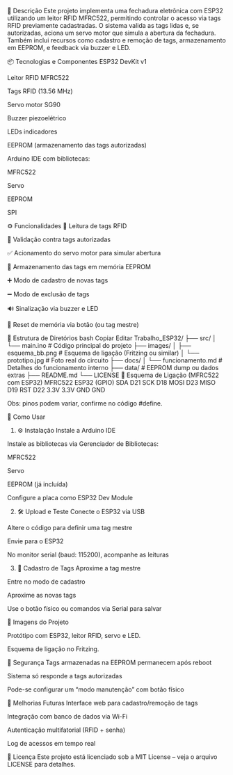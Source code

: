 🔐 Descrição
Este projeto implementa uma fechadura eletrônica com ESP32 utilizando um leitor RFID MFRC522, permitindo controlar o acesso via tags RFID previamente cadastradas. O sistema valida as tags lidas e, se autorizadas, aciona um servo motor que simula a abertura da fechadura. Também inclui recursos como cadastro e remoção de tags, armazenamento em EEPROM, e feedback via buzzer e LED.

📦 Tecnologias e Componentes
ESP32 DevKit v1

Leitor RFID MFRC522

Tags RFID (13.56 MHz)

Servo motor SG90

Buzzer piezoelétrico

LEDs indicadores

EEPROM (armazenamento das tags autorizadas)

Arduino IDE com bibliotecas:

MFRC522

Servo

EEPROM

SPI

⚙️ Funcionalidades
📗 Leitura de tags RFID

🔐 Validação contra tags autorizadas

✅ Acionamento do servo motor para simular abertura

🧠 Armazenamento das tags em memória EEPROM

➕ Modo de cadastro de novas tags

➖ Modo de exclusão de tags

🔊 Sinalização via buzzer e LED

🔄 Reset de memória via botão (ou tag mestre)

📁 Estrutura de Diretórios
bash
Copiar
Editar
Trabalho_ESP32/
├── src/
│   └── main.ino            # Código principal do projeto
├── images/
│   ├── esquema_bb.png      # Esquema de ligação (Fritzing ou similar)
│   └── prototipo.jpg       # Foto real do circuito
├── docs/
│   └── funcionamento.md    # Detalhes do funcionamento interno
├── data/                   # EEPROM dump ou dados extras
├── README.md
└── LICENSE
🔌 Esquema de Ligação (MFRC522 com ESP32)
MFRC522	ESP32 (GPIO)
SDA	D21
SCK	D18
MOSI	D23
MISO	D19
RST	D22
3.3V	3.3V
GND	GND

Obs: pinos podem variar, confirme no código #define.

🧪 Como Usar
1. ⚙️ Instalação
Instale a Arduino IDE

Instale as bibliotecas via Gerenciador de Bibliotecas:

MFRC522

Servo

EEPROM (já incluída)

Configure a placa como ESP32 Dev Module

2. 🛠️ Upload e Teste
Conecte o ESP32 via USB

Altere o código para definir uma tag mestre

Envie para o ESP32

No monitor serial (baud: 115200), acompanhe as leituras

3. 🧾 Cadastro de Tags
Aproxime a tag mestre

Entre no modo de cadastro

Aproxime as novas tags

Use o botão físico ou comandos via Serial para salvar

📸 Imagens do Projeto

Protótipo com ESP32, leitor RFID, servo e LED.


Esquema de ligação no Fritzing.

🔐 Segurança
Tags armazenadas na EEPROM permanecem após reboot

Sistema só responde a tags autorizadas

Pode-se configurar um “modo manutenção” com botão físico

🧠 Melhorias Futuras
Interface web para cadastro/remoção de tags

Integração com banco de dados via Wi-Fi

Autenticação multifatorial (RFID + senha)

Log de acessos em tempo real

📄 Licença
Este projeto está licenciado sob a MIT License – veja o arquivo LICENSE para detalhes.
